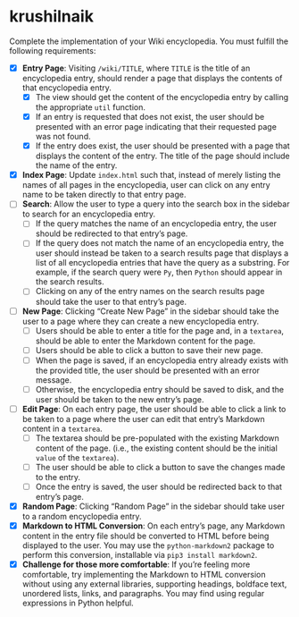 # krushilnaik
Complete the implementation of your Wiki encyclopedia. You must fulfill the following requirements:

- [x] **Entry Page**: Visiting ```/wiki/TITLE```, where ```TITLE``` is the title of an encyclopedia entry, should render a page that displays the contents of that encyclopedia entry.
  - [x] The view should get the content of the encyclopedia entry by calling the appropriate ```util``` function.
  - [x] If an entry is requested that does not exist, the user should be presented with an error page indicating that their requested page was not found.
  - [x] If the entry does exist, the user should be presented with a page that displays the content of the entry. The title of the page should include the name of the entry.
- [x] **Index Page**: Update ```index.html``` such that, instead of merely listing the names of all pages in the encyclopedia, user can click on any entry name to be taken directly to that entry page.
- [ ] **Search**: Allow the user to type a query into the search box in the sidebar to search for an encyclopedia entry.
  - [ ] If the query matches the name of an encyclopedia entry, the user should be redirected to that entry’s page.
  - [ ] If the query does not match the name of an encyclopedia entry, the user should instead be taken to a search results page that displays a list of all encyclopedia entries that have the query as a substring. For example, if the search query were ```Py```, then ```Python``` should appear in the search results.
  - [ ] Clicking on any of the entry names on the search results page should take the user to that entry’s page.
- [ ] **New Page**: Clicking “Create New Page” in the sidebar should take the user to a page where they can create a new encyclopedia entry.
  - [ ] Users should be able to enter a title for the page and, in a ```textarea```, should be able to enter the Markdown content for the page.
  - [ ] Users should be able to click a button to save their new page.
  - [ ] When the page is saved, if an encyclopedia entry already exists with the provided title, the user should be presented with an error message.
  - [ ] Otherwise, the encyclopedia entry should be saved to disk, and the user should be taken to the new entry’s page.
- [ ] **Edit Page**: On each entry page, the user should be able to click a link to be taken to a page where the user can edit that entry’s Markdown content in a ```textarea```.
  - [ ] The textarea should be pre-populated with the existing Markdown content of the page. (i.e., the existing content should be the initial ```value``` of the ```textarea```).
  - [ ] The user should be able to click a button to save the changes made to the entry.
  - [ ] Once the entry is saved, the user should be redirected back to that entry’s page.
- [x] **Random Page**: Clicking “Random Page” in the sidebar should take user to a random encyclopedia entry.
- [x] **Markdown to HTML Conversion**: On each entry’s page, any Markdown content in the entry file should be converted to HTML before being displayed to the user. You may use the ```python-markdown2``` package to perform this conversion, installable via ```pip3 install markdown2```.
- [x] **Challenge for those more comfortable**: If you’re feeling more comfortable, try implementing the Markdown to HTML conversion without using any external libraries, supporting headings, boldface text, unordered lists, links, and paragraphs. You may find using regular expressions in Python helpful.
